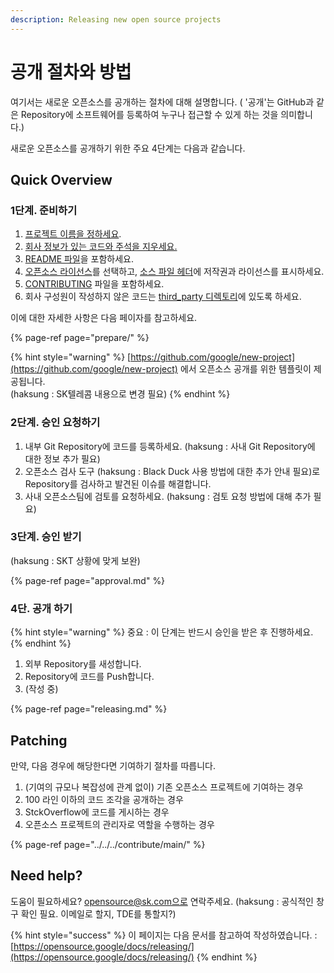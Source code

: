 ```yaml
---
description: Releasing new open source projects
---
```


# 공개 절차와 방법

여기서는 새로운 오픈소스를 공개하는 절차에 대해 설명합니다. \( '공개'는 GitHub과 같은 Repository에 소프트웨어를 등록하여 누구나 접근할 수 있게 하는 것을 의미합니다.\)

새로운 오픈소스를 공개하기 위한 주요 4단계는 다음과 같습니다. 

## Quick Overview

### 1단계. 준비하기

1. [프로젝트 이름을 정하세요](https://opensource-skt.gitbook.io/guide/creating/creating/release/prepare#undefined). 
2. [회사 정보가 있는 코드와 주석을 지우세요.](https://opensource-skt.gitbook.io/guide/creating/creating/release/prepare#3)
3. [README 파일](https://opensource-skt.gitbook.io/guide/creating/creating/release/prepare#4-readme)을 포함하세요.
4. [오픈소스 라이선스](https://opensource-skt.gitbook.io/guide/creating/creating/release/prepare#undefined-1)를 선택하고, [소스 파일 헤더](https://opensource-skt.gitbook.io/guide/creating/creating/release/prepare#6)에 저작권과 라이선스를 표시하세요. 
5. [CONTRIBUTING](https://opensource-skt.gitbook.io/guide/creating/creating/release/prepare#7-contributing) 파일을 포함하세요.
6. 회사 구성원이 작성하지 않은 코드는 [third\_party 디렉토리](https://opensource-skt.gitbook.io/guide/creating/creating/release/prepare#2-3rd-party)에 있도록 하세요. 

이에 대한 자세한 사항은 다음 페이자를 참고하세요.

{% page-ref page="prepare/" %}

{% hint style="warning" %}
[https://github.com/google/new-project](https://github.com/google/new-project) 에서 오픈소스 공개를 위한 템플릿이 제공됩니다.    
\(haksung : SK텔레콤 내용으로 변경 필요\)
{% endhint %}

### 2단계. 승인 요청하기

1. 내부 Git Repository에 코드를 등록하세요. \(haksung : 사내 Git Repository에 대한 정보 추가 필요\)
2. 오픈소스 검사 도구 \(haksung : Black Duck 사용 방법에 대한 추가 안내 필요\)로 Repository를 검사하고 발견된 이슈를 해결합니다. 
3. 사내 오픈소스팀에 검토를 요청하세요. \(haksung : 검토 요청 방법에 대해 추가 필요\)

### 3단계. 승인 받기

\(haksung : SKT 상황에 맞게 보완\)

{% page-ref page="approval.md" %}

### 4단. 공개 하기

{% hint style="warning" %}
중요 : 이 단계는 반드시 승인을 받은 후 진행하세요.
{% endhint %}

1. 외부 Repository를 새성합니다. 
2. Repository에 코드를 Push합니다. 
3. \(작성 중\)

{% page-ref page="releasing.md" %}

## Patching

만약, 다음 경우에 해당한다면 기여하기 절차를 따릅니다. 

1. \(기여의 규모나 복잡성에 관계 없이\) 기존 오픈소스 프로젝트에 기여하는 경우
2. 100 라인 이하의 코드 조각을 공개하는 경우
3. StckOverflow에 코드를 게시하는 경우
4. 오픈소스 프로젝트의 관리자로 역할을 수행하는 경우

{% page-ref page="../../../contribute/main/" %}

## Need help?

도움이 필요하세요? opensource@sk.com으로 연락주세요. \(haksung : 공식적인 창구 확인 필요. 이메일로 할지, TDE를 통할지?\)

{% hint style="success" %}
이 페이지는 다음 문서를 참고하여 작성하였습니다. : [https://opensource.google/docs/releasing/](https://opensource.google/docs/releasing/)
{% endhint %}

